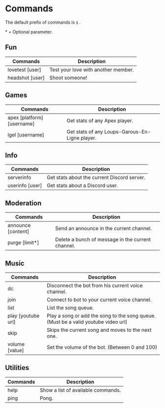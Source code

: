 # Commands

The default prefix of commands is `$` .

\* = Optional parameter.

## Fun
| Commands        | Description                         |
|-----------------|-------------------------------------|
| lovetest [user] | Test your love with another member. |
| headshot [user] | Shoot someone!                      |


## Games
| Commands                   | Description                                    |
|----------------------------|------------------------------------------------|
| apex [platform] [username] | Get stats of any Apex player.                  |
| lgel [username]            | Get stats of any Loups-Garous-En-Ligne player. |


## Info
| Commands        | Description                                 |
|-----------------|---------------------------------------------|
| serverinfo      | Get stats about the current Discord server. |
| userinfo [user] | Get stats about a Discord user.             |


## Moderation
| Commands           | Description                                       |
|--------------------|---------------------------------------------------|
| announce [content] | Send an announce in the current channel.          |
| purge [limit*]     | Delete a bunch of message in the current channel. |


## Music
| Commands           | Description                                                                        |
|--------------------|------------------------------------------------------------------------------------|
| dc                 | Disconnect the bot from his current voice channel.                                 |
| join               | Connect to bot to your current voice channel.                                      |
| list               | List the song queue.                                                               |
| play [youtube url] | Play a song or add the song to the song queue. (Must be a valid youtube video url) |
| skip               | Skips the current song and moves to the next one.                                  |
| volume [value]     | Set the volume of the bot. (Between 0 and 100)                                     |


## Utilities
| Commands | Description                        |
|----------|------------------------------------|
| help     | Show a list of available commands. |
| ping     | Pong.                              |
